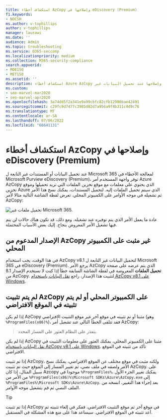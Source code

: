 ```yaml
---
title: استكشاف أخطاء AzCopy وإصلاحها في eDiscovery (Premium)
f1.keywords:
- NOCSH
ms.author: v-tophillips
author: v-tophillips
manager: laurawi
ms.date: ''
audience: Admin
ms.topic: troubleshooting
ms.service: O365-seccomp
ms.localizationpriority: medium
ms.collection: M365-security-compliance
search.appverid:
- MOE150
- MET150
ms.assetid: ''
description: استكشاف أخطاء Azure AzCopy وإصلاحها عند تحميل البيانات غير Office 365 لمعالجة الأخطاء في eDiscovery (Premium).
ms.custom:
- seo-marvel-mar2020
- seo-marvel-apr2020
ms.openlocfilehash: 3a74dd5f2a341e9a99cbfc82cfb12900bae42491
ms.sourcegitcommit: c29fc9d7477c3985d02d7a956a9f4b311c4d9c76
ms.translationtype: MT
ms.contentlocale: ar-SA
ms.lasthandoff: 07/06/2022
ms.locfileid: "66641131"
---
```

# <a name="troubleshoot-azcopy-in-ediscovery-premium"></a>استكشاف أخطاء AzCopy وإصلاحها في eDiscovery (Premium)

عند تحميل البيانات أو المستندات غير التابعة ل Microsoft 365 لمعالجة الأخطاء في Microsoft Purview eDiscovery (Premium)، توفر واجهة المستخدم أمر Azure AzCopy الذي يحتوي على معلمات مع موقع تخزين الملفات التي تريد تحميلها وموقع تخزين Azure الذي سيتم تحميل الملفات إليه. لتحميل المستندات، يمكنك نسخ هذا الأمر ثم تشغيله في موجه الأوامر على الكمبيوتر المحلي.  تعرض لقطة الشاشة التالية مثالا لأمر AzCopy:

![تحميل ملفات غير Microsoft 365.](../media/46ba68f6-af11-4e70-bb91-5fc7973516e3.png)

عادة ما يعمل الأمر الذي يتم توفيره عند تشغيله. ومع ذلك، قد تكون هناك حالات لن يتم فيها تشغيل الأمر المعروض بنجاح. إليك بعض الأسباب المحتملة.

## <a name="the-supported-version-of-azcopy-isnt-installed-on-the-local-computer"></a>الإصدار المدعوم من AzCopy غير مثبت على الكمبيوتر المحلي

في هذا الوقت، يجب استخدام AzCopy v8.1 لتحميل البيانات غير التابعة ل Microsoft 365 في eDiscovery (Premium). يرجع الأمر AzCopy الذي يتم عرضه على صفحة **تحميل الملفات** المعروضة في لقطة الشاشة السابقة خطأ إذا كنت لا تستخدم الإصدار 8.1 من AzCopy. لتثبيت هذا الإصدار، راجع [نقل البيانات باستخدام AzCopy v8.1 على Windows](/previous-versions/azure/storage/storage-use-azcopy).

## <a name="azcopy-isnt-installed-on-the-local-computer-or-its-not-installed-in-the-default-location"></a>لم يتم تثبيت AzCopy على الكمبيوتر المحلي أو لم يتم تثبيته في الموقع الافتراضي

إذا لم يكن AzCopy مثبتا أو تم تثبيته في موقع آخر غير موقع التثبيت الافتراضي (وهو `%ProgramFiles(x86)%`)، فقد تتلقى الخطأ التالي عند تشغيل أمر AzCopy:

> يتعذر على النظام العثور على المسار المحدد.

إذا لم يكن AzCopy مثبتا على الكمبيوتر المحلي، يمكنك العثور على معلومات التثبيت في [نقل البيانات باستخدام AzCopy v8.1 على Windows](/previous-versions/azure/storage/storage-use-azcopy). تأكد من تثبيته في الموقع الافتراضي.

إذا تم تثبيت AzCopy، ولكنه مثبت في موقع مختلف عن الموقع الافتراضي، يمكنك نسخ الأمر ولصقه في ملف نصي، ثم تغيير المسار إلى الموقع حيث تم تثبيت AzCopy. على سبيل المثال، إذا كان Azcopy موجودا في `%ProgramFiles%`، يمكنك تغيير الجزء الأول من الأمر من `%ProgramFiles(x86)%\Microsoft SDKs\Azure\AzCopy.exe` إلى `%ProgramFiles%\Microsoft SDKs\Azure\AzCopy`. بعد إجراء هذا التغيير، انسخه من الملف النصي ثم قم بتشغيل موجه الأوامر.

> [!TIP]
> إذا تم تثبيت AzCopy في موقع آخر ثم موقع التثبيت الافتراضي، ففكر في إلغاء تثبيته ثم أعد تثبيته في الموقع الافتراضي. سيساعد هذا على منع هذه المشكلة في المستقبل.